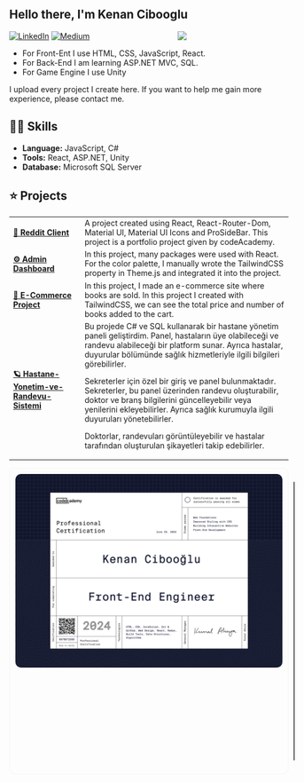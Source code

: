 <h2> Hello there, I'm Kenan Cibooglu</h2> 

<img align="right" src="https://media0.giphy.com/media/v1.Y2lkPTc5MGI3NjExcGZpNTV0dmV0NTU1bHphZWhwZGE4NW55YTgyeW40MTJkZ21vMGRqNCZlcD12MV9pbnRlcm5hbF9naWZfYnlfaWQmY3Q9Zw/5xtDarvIoOPycEv4Hza/giphy.gif" width='200'/>

[![LinkedIn](https://img.shields.io/badge/LinkedIn-4682B4?style=for-the-badge&logo=linkedin&logoColor=white)](https://www.linkedin.com/in/cibokenan24/)
[![Medium](https://img.shields.io/badge/Medium-555555?style=for-the-badge&logo=medium&logoColor=white)](https://medium.com/@yolbirsurekbinbir)

- For Front-Ent I use HTML, CSS, JavaScript, React.
- For Back-End I am learning ASP.NET MVC, SQL.
- For Game Engine I use Unity

I upload every project I create here. If you want to help me gain more experience, please contact me.

## 👨‍💻 Skills

- **Language:** JavaScript, C#
- **Tools:** React, ASP.NET, Unity
- **Database:** Microsoft SQL Server

## ⭐️ Projects

<table>
  <tbody>
    <tr>
      <td><a href="https://github.com/kenancibooglu/Reddit-Client-Project"><b>🚀 Reddit Client</b></a></td>
      <td>A project created using React, React-Router-Dom, Material UI, Material UI Icons and ProSideBar. This project is a portfolio project given by codeAcademy.</td>
    </tr>
	  <tr>
      <td><a href="https://github.com/kenancibooglu/Admin-Dashboard-Project"><b>⚙️ Admin Dashboard</b></a></td>
      <td>In this project, many packages were used with React. For the color palette, I manually wrote the TailwindCSS property in Theme.js and integrated it into the project. </td>
    </tr>
    <tr>
      <td><a href="https://github.com/kenancibooglu/E-Commerce-Project"><b>🤖 E-Commerce Project</b></a></td>
      <td>In this project, I made an e-commerce site where books are sold. In this project I created with TailwindCSS, we can see the total price and number of books added to the cart.</td>
    </tr>
    <tr>
      <td><a href="https://github.com/kenancibooglu/Hastane-Yonetim-ve-Randevu-Sistemi"><b> 🪐 Hastane-Yonetim-ve-Randevu-Sistemi </b></a></td>
      <td>Bu projede C# ve SQL kullanarak bir hastane yönetim paneli geliştirdim. Panel, hastaların üye olabileceği ve randevu alabileceği bir platform sunar. Ayrıca hastalar, duyurular bölümünde sağlık hizmetleriyle ilgili bilgileri görebilirler.

Sekreterler için özel bir giriş ve panel bulunmaktadır. Sekreterler, bu panel üzerinden randevu oluşturabilir, doktor ve branş bilgilerini güncelleyebilir veya yenilerini ekleyebilirler. Ayrıca sağlık kurumuyla ilgili duyuruları yönetebilirler.

Doktorlar, randevuları görüntüleyebilir ve hastalar tarafından oluşturulan şikayetleri takip edebilirler.</td>
</tr>

  </tbody>
</table>

<div style="display: flex; align-items: flex-start; border: 1px solid whitesmoke; border-radius: 10px; padding: 10px;">
  <img src="./Front-End Engineer.png" alt="certification" width="900" style="margin-right: 20px; border-radius: 10px;"/>

  <table border="1" cellpadding="10" cellspacing="0" style="border-collapse: collapse; width: 100%;">
    <thead>
      <tr>
        <th style="border: 1px solid whitesmoke; border-radius: 10px 0 0 0;">Certificate Category</th>
        <th style="border: 1px solid whitesmoke; border-radius: 0 10px 0 0;">Certificate Topics</th>
      </tr>
    </thead>
    <tbody>
      <tr>
        <td style="border: 1px solid whitesmoke;">Web Foundations</td>
        <td style="border: 1px solid whitesmoke;">HTML, CSS</td>
      </tr>
      <tr>
        <td style="border: 1px solid whitesmoke;">Improved Styling with CSS</td>
        <td style="border: 1px solid whitesmoke;">Web Design</td>
      </tr>
      <tr>
        <td style="border: 1px solid whitesmoke;">Building Interactive Websites</td>
        <td style="border: 1px solid whitesmoke;">JavaScript, Web Design</td>
      </tr>
      <tr>
        <td style="border: 1px solid whitesmoke;">Front-End Development</td>
        <td style="border: 1px solid whitesmoke;">
          JavaScript Syntax, Async JavaScript, HTTP Request, Web Apps, React and Redux, Git and GitHub
        </td>
      </tr>
      <tr>
        <td style="border: 1px solid whitesmoke; border-radius: 0 0 0 10px;">Interview Prep</td>
        <td style="border: 1px solid whitesmoke; border-radius: 0 0 10px 0;">
          Data Structures, Algorithms, Search and Graph Search Algorithms
        </td>
      </tr>
    </tbody>
  </table>
</div>

